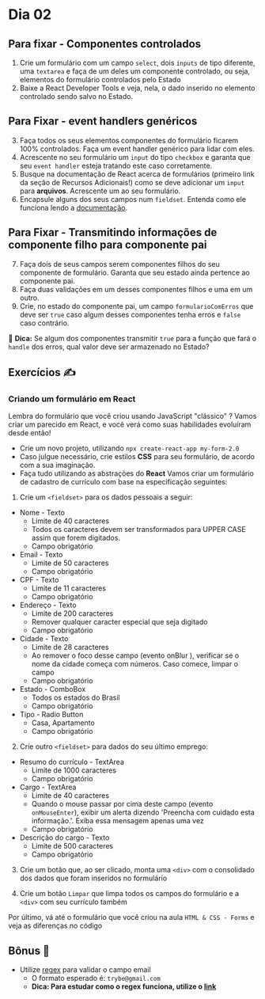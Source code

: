 # Dia 02

## Para fixar - Componentes controlados
1. Crie um formulário com um campo `select`, dois `inputs` de tipo diferente, uma `textarea` e faça de um deles um componente controlado, ou seja, elementos do formulário controlados pelo Estado
2. Baixe a React Developer Tools e veja, nela, o dado inserido no elemento controlado sendo salvo no Estado.

## Para Fixar - event handlers genéricos

3. Faça todos os seus elementos componentes do formulário ficarem 100% controlados. Faça um event handler genérico para lidar com eles.
4. Acrescente no seu formulário um `input` do tipo `checkbox` e garanta que seu `event handler` esteja tratando este caso corretamente.
5. Busque na documentação de React acerca de formulários (primeiro link da seção de Recursos Adicionais!) como se deve adicionar um `input` para **arquivos**. Acrescente um ao seu formulário.
6. Encapsule alguns dos seus campos num `fieldset`. Entenda como ele funciona lendo a [documentação](https://developer.mozilla.org/pt-BR/docs/Web/HTML/Element/fieldset).

## Para Fixar - Transmitindo informações de componente filho para componente pai

7. Faça dois de seus campos serem componentes filhos do seu componente de formulário. Garanta que seu estado ainda pertence ao componente pai.
8. Faça duas validações em um desses componentes filhos e uma em um outro.
9. Crie, no estado do componente pai, um campo `formularioComErros` que deve ser `true` caso algum desses componentes tenha erros e `false` caso contrário.

🦜 **Dica:** Se algum dos componentes transmitir `true` para a função que fará o `handle` dos erros, qual valor deve ser armazenado no Estado?


## Exercícios ✍️
### Criando um formulário em React 
Lembra do formulário que você criou usando JavaScript "clássico" ? Vamos criar um parecido em React, e você verá como suas habilidades evoluíram desde então!
  - Crie um novo projeto, utilizando `npx create-react-app my-form-2.0`
  - Caso julgue necessário, crie estilos **CSS** para seu formulário, de acordo com a sua imaginação.
  - Faça tudo utilizando as abstrações do **React** 
Vamos criar um formulário de cadastro de currículo com base na especificação seguintes:
1. Crie um `<fieldset>` para os dados pessoais a seguir:
  - Nome - Texto
    - Limite de 40 caracteres
    - Todos os caracteres devem ser transformados para UPPER CASE assim que forem digitados.
    - Campo obrigatório
  - Email - Texto
    - Limite de 50 caracteres
    - Campo obrigatório
  - CPF - Texto
    - Limite de 11 caracteres
    - Campo obrigatório
  - Endereço - Texto
    - Limite de 200 caracteres
    - Remover qualquer caracter especial que seja digitado
    - Campo obrigatório
  - Cidade - Texto
    - Limite de 28 caracteres
    - Ao remover o foco desse campo (evento onBlur ), verificar se o nome da cidade começa com números. Caso comece, limpar o campo
    - Campo obrigatório
  - Estado - ComboBox
    - Todos os estados do Brasil
    - Campo obrigatório
  - Tipo - Radio Button
    - Casa, Apartamento
    - Campo obrigatório

2. Crie outro `<fieldset>` para dados do seu último emprego:
  - Resumo do currículo - TextArea
    - Limite de 1000 caracteres
    - Campo obrigatório
  - Cargo - TextArea
    - Limite de 40 caracteres
    - Quando o mouse passar por cima deste campo (evento `onMouseEnter`), exibir um alerta dizendo 'Preencha com cuidado esta informação.'. Exiba essa mensagem apenas uma vez
    - Campo obrigatório
  - Descrição do cargo - Texto
    - Limite de 500 caracteres
    - Campo obrigatório
  
3. Crie um botão que, ao ser clicado, monta uma `<div>` com o consolidado dos dados que foram inseridos no formulário

4. Crie um botão `Limpar` que limpa todos os campos do formulário e a `<div>` com seu currículo também

Por último, vá até o formulário que você criou na aula `HTML & CSS - Forms` e veja as diferenças no código


## Bônus 🌈
- Utilize [regex](https://www.regextester.com/100026) para validar o campo email
  - O formato esperado é: `trybe@gmail.com` 
  - **Dica: Para estudar como o regex funciona, utilize o [link](https://regexone.com/)** 
